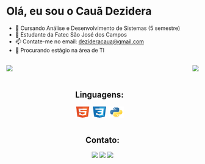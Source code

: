 # Olá, eu sou o Cauã Dezidera

- 🔭 Cursando Análise e Desenvolvimento de Sistemas (5 semestre)
- 🏫 Estudante da Fatec São José dos Campos
- 📫 Contate-me no email: dezideracaua@gmail.com 
- 🔎 Procurando estágio na área de TI

<br> 

<div>
  <img  height="180em" src="https://github-readme-stats.vercel.app/api?username=CauaDezidera&show_icons=true&theme=great-gatsby&include_all_commits=true&count_private=true"/>
  <img align="right" height="180em" src="https://github-readme-stats.vercel.app/api/top-langs/?username=CauaDezidera&layout=compact&langs_count=16&theme=great-gatsby"/>
</div>

<br>

<div align="center">
  <h2 style="margin-bottom 5px"> Linguagens: </h2>
  <img align="center" alt="Caua-HTML" height="30" width="40"          src="https://raw.githubusercontent.com/devicons/devicon/master/icons/html5/html5-original.svg">
  <img align="center" alt="Caua-CSS" height="30" width="40"                  src="https://raw.githubusercontent.com/devicons/devicon/master/icons/css3/css3-original.svg"> 
  <img align="center" alt="Caua-Python" height="30" width="40"    src="https://raw.githubusercontent.com/devicons/devicon/master/icons/python/python-original.svg">
</div>

<br>

<div align="center"> 
  <h2 style="margin-bottom 5px"> Contato: </h2>
  <a href="https://instagram.com/cauadezidera" target="_blank"><img src="https://img.shields.io/badge/-Instagram-%23E4405F?style=for-the-badge&logo=instagram&logoColor=white" target="_blank"></a>
  <a href = "mailto:contatodezideracaua@gmail.com"><img src="https://img.shields.io/badge/-Gmail-%23333?style=for-the-badge&logo=gmail&logoColor=white" target="_blank"></a>
  <a href="https://www.linkedin.com/in/cauã-dezidera-375736275" target="_blank"><img src="https://img.shields.io/badge/-LinkedIn-%230077B5?style=for-the-badge&logo=linkedin&logoColor=white" target="_blank"></a> 
  
</div>

